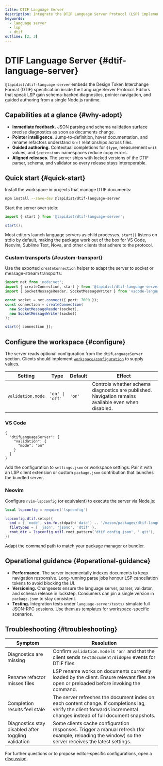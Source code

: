 ```yaml
---
title: DTIF Language Server
description: Integrate the DTIF Language Server Protocol (LSP) implementation into editors and automation.
keywords:
  - language server
  - lsp
  - dtif
outline: [2, 3]
---
```


# DTIF Language Server {#dtif-language-server}

`@lapidist/dtif-language-server` embeds the Design Token Interchange Format (DTIF) specification inside the Language Server Protocol. Editors that speak LSP gain schema-backed diagnostics, pointer navigation, and guided authoring from a single Node.js runtime.

## Capabilities at a glance {#why-adopt}

- **Immediate feedback.** JSON parsing and schema validation surface precise diagnostics as soon as documents change.
- **Pointer intelligence.** Jump-to-definition, hover documentation, and rename refactors understand `$ref` relationships across files.
- **Guided authoring.** Contextual completions for `$type`, measurement `unit` values, and `$extensions` namespaces reduce copy errors.
- **Aligned releases.** The server ships with locked versions of the DTIF parser, schema, and validator so every release stays interoperable.

## Quick start {#quick-start}

Install the workspace in projects that manage DTIF documents:

```bash
npm install --save-dev @lapidist/dtif-language-server
```

Start the server over stdio:

```ts
import { start } from '@lapidist/dtif-language-server';

start();
```

Most editors launch language servers as child processes. `start()` listens on stdio by default, making the package work out of the box for VS Code, Neovim, Sublime Text, Nova, and other clients that adhere to the protocol.

### Custom transports {#custom-transport}

Use the exported `createConnection` helper to adapt the server to socket or message-stream transports:

```ts
import net from 'node:net';
import { createConnection, start } from '@lapidist/dtif-language-server';
import { SocketMessageReader, SocketMessageWriter } from 'vscode-languageserver/node';

const socket = net.connect({ port: 7000 });
const connection = createConnection(
  new SocketMessageReader(socket),
  new SocketMessageWriter(socket)
);

start({ connection });
```

## Configure the workspace {#configure}

The server reads optional configuration from the `dtifLanguageServer` section. Clients should implement [`workspace/configuration`](https://microsoft.github.io/language-server-protocol/specifications/specification-current/#workspace_configuration) to supply values.

| Setting           | Type            | Default | Effect                                                                                              |
| ----------------- | --------------- | ------- | --------------------------------------------------------------------------------------------------- |
| `validation.mode` | `'on' \| 'off'` | `'on'`  | Controls whether schema diagnostics are published. Navigation remains available even when disabled. |

### VS Code

```jsonc
{
  "dtifLanguageServer": {
    "validation": {
      "mode": "on"
    }
  }
}
```

Add the configuration to `settings.json` or workspace settings. Pair it with an LSP client extension or custom `package.json` contribution that launches the bundled server.

### Neovim

Configure `nvim-lspconfig` (or equivalent) to execute the server via Node.js:

```lua
local lspconfig = require('lspconfig')

lspconfig.dtif.setup({
  cmd = { 'node', vim.fn.stdpath('data') .. '/mason/packages/dtif-language-server/node_modules/@lapidist/dtif-language-server/dist/server.js' },
  filetypes = { 'json', 'jsonc', 'dtif' },
  root_dir = lspconfig.util.root_pattern('dtif.config.json', '.git'),
})
```

Adapt the command path to match your package manager or bundler.

## Operational guidance {#operational-guidance}

- **Performance.** The server incrementally indexes documents to keep navigation responsive. Long-running parse jobs honour LSP cancellation tokens to avoid blocking the UI.
- **Versioning.** Changesets ensure the language server, parser, validator, and schema release in lockstep. Consumers can pin a single version in `package.json` to stay consistent.
- **Testing.** Integration tests under `language-server/tests/` simulate full JSON-RPC sessions. Use them as templates for workspace-specific scenarios.

## Troubleshooting {#troubleshooting}

| Symptom                                             | Resolution                                                                                                                                                             |
| --------------------------------------------------- | ---------------------------------------------------------------------------------------------------------------------------------------------------------------------- |
| Diagnostics are missing                             | Confirm `validation.mode` is `'on'` and that the client sends `textDocument/didOpen` events for DTIF files.                                                            |
| Rename refactor misses files                        | LSP rename works on documents currently loaded by the client. Ensure relevant files are open or preloaded before invoking the command.                                 |
| Completion results feel stale                       | The server refreshes the document index on each content change. If completions lag, verify the client forwards incremental changes instead of full document snapshots. |
| Diagnostics stay disabled after toggling validation | Some clients cache configuration responses. Trigger a manual refresh (for example, reloading the window) so the server receives the latest settings.                   |

For further questions or to propose editor-specific configurations, open a [discussion](https://github.com/bylapidist/dtif/discussions).
